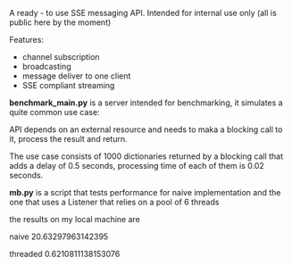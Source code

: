 A ready - to use SSE messaging API. Intended for internal use only (all is public here by the moment)

Features:
* channel subscription
* broadcasting
* message deliver to one client
* SSE compliant streaming

**benchmark_main.py** is a server intended for benchmarking, it simulates a quite common use case:

API depends on an external resource and needs to maka a blocking call to it, process the result
and return.

The use case consists of 1000 dictionaries returned by a blocking call that 
adds a delay of 0.5 seconds, processing time of each of them is 0.02 seconds.

**mb.py** is a script that tests performance for naive implementation and the one that uses a 
Listener that relies on a pool of 6 threads

the results on my local machine are

naive    20.63297963142395

threaded 0.6210811138153076
